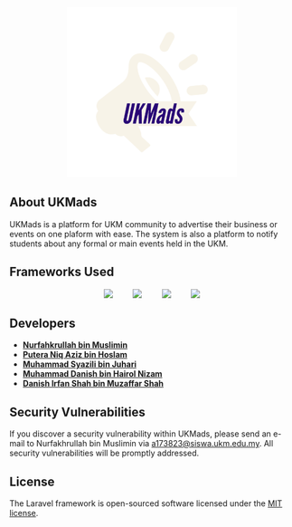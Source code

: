 <p align="center">
<img src="public/img/ukmads-logo.png" width="300" alt="UKMads Logo">
</p>

## About UKMads

UKMads is a platform for UKM community to advertise their business or events on one plaform with ease. The system is also a platform to notify students about any formal or main events held in the UKM.

## Frameworks Used

<p align="center">
<img src="https://upload.wikimedia.org/wikipedia/commons/thumb/3/36/Logo.min.svg/2560px-Logo.min.svg.png" width="300" />
    &nbsp; &nbsp; &nbsp; &nbsp;
<img src="https://seeklogo.com/images/B/bootstrap-logo-69A1CCC10B-seeklogo.com.png" width="300" />
    &nbsp; &nbsp; &nbsp; &nbsp;
<img src="https://www.logolynx.com/images/logolynx/7c/7cd9586a595db92320ebf7beab22a7af.png" width="100" />
    &nbsp; &nbsp; &nbsp; &nbsp;
<img src="https://upload.wikimedia.org/wikipedia/commons/thumb/9/96/Sass_Logo_Color.svg/1200px-Sass_Logo_Color.svg.png" width="150" />
</p>

## Developers

- **[Nurfahkrullah bin Muslimin](https://github.com/NurfaNuva)**
- **[Putera Niq Aziz bin Hoslam](https://github.com/niqaziz17)**
- **[Muhammad Syazili bin Juhari](https://github.com/syazilijuhari)**
- **[Muhammad Danish bin Hairol Nizam](https://github.com/ViceNish)**
- **[Danish Irfan Shah bin Muzaffar Shah](https://github.com/DanishStampy)**

## Security Vulnerabilities

If you discover a security vulnerability within UKMads, please send an e-mail to Nurfakhrullah bin Muslimin via [a173823@siswa.ukm.edu.my](mailto:a173823@siswa.ukm.edu.my). All security vulnerabilities will be promptly addressed.

## License

The Laravel framework is open-sourced software licensed under the [MIT license](https://opensource.org/licenses/MIT).
